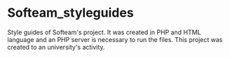# Softeam_styleguides
Style guides of Softeam's project. It was created in PHP and HTML language and an PHP server is necessary to run the files. 
This project was created to an university's activity.
